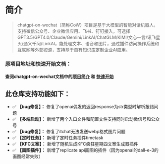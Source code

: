 # 简介

> chatgpt-on-wechat（简称CoW）项目是基于大模型的智能对话机器人，支持微信公众号、企业微信应用、飞书、钉钉接入，可选择GPT3.5/GPT4.0/Claude/Gemini/LinkAI/ChatGLM/KIMI/文心一言/讯飞星火/通义千问/LinkAI，能处理文本、语音和图片，通过插件访问操作系统和互联网等外部资源，支持基于自有知识库定制企业AI应用。

### 原项目地址和快速开始文档：

#### 查阅chatgpt-on-wechat文档中的[项目简介](https://github.com/zhayujie/chatgpt-on-wechat#%E7%AE%80%E4%BB%8B) 和 [快速开始](https://github.com/zhayujie/chatgpt-on-wechat#%E5%BF%AB%E9%80%9F%E5%BC%80%E5%A7%8B)

## 此仓库支持功能如下：
-  ✅   **【bug修复】：** 修复了openai偶发的返回response为str类型时解析报错问题
-  ✅   **【多端启动】：** 新增了两个入口文件和配置文件支持同时启动微信号和公众号
-  ✅   **【bug修复】：** 修复了itchat无法发送webp格式图片问题
-  ✅   **【定时任务】：** 新增了定时任务插件timetask
-  ✅   **【KFC文案】：** 新增了随机生成KFC疯狂星期四文案生成器插件
-  ✅   **【画图插件】：** 新增了replicate api画图的插件（因为openai的dall-e-3的画图经常失败）